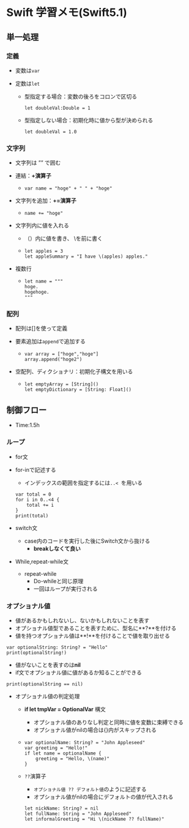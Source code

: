 # Swift 学習メモ(Swift5.1)

## 単一処理

### 定義

- 変数は`var` 

- 定数は`let`

  - 型指定する場合：変数の後ろをコロンで区切る
  
    ```
    let doubleVal:Double = 1
    ```
  
  - 型指定しない場合：初期化時に値から型が決められる
  
    ```
    let doubleVal = 1.0
    ```

### 文字列

- 文字列は ”” で囲む

- 連結：**+演算子**

  - ```
    var name = "hoge" + " " + "hoge"
    ```

- 文字列を追加：**+=演算子**

  - ```
    name += "hoge"
    ```

- 文字列内に値を入れる

  - （）内に値を書き、 \を前に書く

  - ```
    let apples = 3
    let appleSummary = "I have \(apples) apples."
    ```

- 複数行

  - ```
    let name = """
    hoge.
    hogehoge.
    """
    ```

### 配列

- 配列は[]を使って定義

- 要素追加は`append`で追加する

  - ```
    var array = ["hoge","hoge"]
    array.append("hoge2")
    ```

- 空配列、ディクショナリ：初期化子構文を用いる

  - ```
    let emptyArray = [String]()
    let emptyDictionary = [String: Float]()
    ```

## 制御フロー　

- Time:1.5h

### ループ

- for文
  
- for-inで記述する
  
    - インデックスの範囲を指定するには`..< `を用いる
  
    ```
    var total = 0
    for i in 0..<4 {
        total += i
    }
    print(total)
    ```
  
    
  
- switch文

  - case内のコードを実行した後にSwitch文から抜ける
    - **breakしなくて良い**

- While,repeat-while文

  - repeat-while
    - Do-whileと同じ原理
    - 一回はループが実行される

### オプショナル値

- 値があるかもしれないし、ないかもしれないことを表す
- オプショナル値型であることを表すために、型名に**?**を付ける
- 値を持つオプショナル値は**!**を付けることで値を取り出せる

```
var optionalString: String? = "Hello"
print(optionalString!)
```

- 値がないことを表すのは**nil**
- if文でオプショナル値に値があるか知ることができる

```
print(optionalString == nil)	
```

  - オプショナル値の判定処理

      - **if let tmpVar = OptionalVar** 構文

          - オプショナル値のありなし判定と同時に値を変数に束縛できる
          - オプショナル値がnilの場合は{}内がスキップされる

      - ```
        var optionalName: String? = "John Appleseed"
        var greeting = "Hello!"
        if let name = optionalName {
            greeting = "Hello, \(name)"
        }
        ```

    - `??`演算子

      - `オプショナル値 ?? デフォルト値`のように記述する
      - オプショナル値がnilの場合にデフォルトの値が代入される

      ```
      let nickName: String? = nil
      let fullName: String = "John Appleseed"
      let informalGreeting = "Hi \(nickName ?? fullName)"
      ```

      



